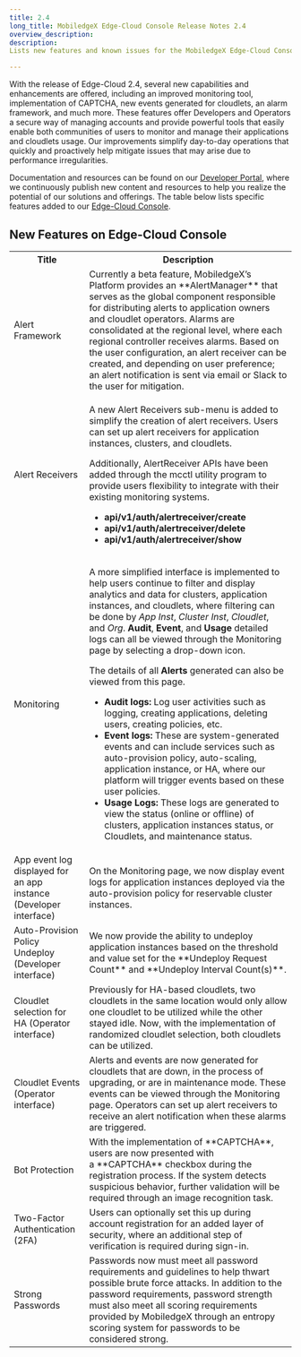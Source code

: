 ```yaml
---
title: 2.4
long_title: MobiledgeX Edge-Cloud Console Release Notes 2.4
overview_description: 
description: 
Lists new features and known issues for the MobiledgeX Edge-Cloud Console.

---
```


With the release of Edge-Cloud 2.4, several new capabilities and enhancements are offered, including an improved monitoring tool, implementation of CAPTCHA, new events generated for cloudlets, an alarm framework, and much more. These features offer Developers and Operators a secure way of managing accounts and provide powerful tools that easily enable both communities of users to monitor and manage their applications and cloudlets usage. Our improvements simplify day-to-day operations that quickly and proactively help mitigate issues that may arise due to performance irregularities.

Documentation and resources can be found on our [Developer Portal](/developer), where we continuously publish new content and resources to help you realize the potential of our solutions and offerings. The table below lists specific features added to our [Edge-Cloud Console](https://console.mobiledgex.net/site1?pg=0).

## New Features on Edge-Cloud Console

<table>
<tbody>
<tr>
<th>Title</th>
<th>Description</th>
</tr>
<tr>
<td>Alert Framework</td>
<td>Currently a beta feature, MobiledgeX’s Platform provides an **AlertManager** that serves as the global component responsible for distributing alerts to application owners and cloudlet operators. Alarms are consolidated at the regional level, where each regional controller receives alarms. Based on the user configuration, an alert receiver can be created, and depending on user preference; an alert notification is sent via email or Slack to the user for mitigation.</td>
</tr>
<tr>
<td>Alert Receivers</td>
<td colspan="1" rowspan="1">

A new Alert Receivers sub-menu is added to simplify the creation of alert receivers. Users can set up alert receivers for application instances, clusters, and cloudlets.

Additionally, AlertReceiver APIs have been added through the mcctl utility program to provide users flexibility to integrate with their existing monitoring systems.

- **api/v1/auth/alertreceiver/create**
- **api/v1/auth/alertreceiver/delete**
- **api/v1/auth/alertreceiver/show**

</td>
</tr>
<tr>
<td>Monitoring</td>
<td colspan="1" rowspan="1">

A more simplified interface is implemented to help users continue to filter and display analytics and data for clusters, application instances, and cloudlets, where filtering can be done by *App Inst*, *Cluster Inst*, *Cloudlet*, and *Org*. **Audit**, **Event**, and **Usage** detailed logs can all be viewed through the Monitoring page by selecting a drop-down icon.

The details of all **Alerts** generated can also be viewed from this page.

- **Audit logs:** Log user activities such as logging, creating applications, deleting users, creating policies, etc.
- **Event logs:** These are system-generated events and can include services such as auto-provision policy, auto-scaling, application instance, or HA, where our platform will trigger events based on these user policies.
- **Usage Logs:** These logs are generated to view the status (online or offline) of clusters, application instances status, or Cloudlets, and maintenance status.

</td>
</tr>
<tr>
<td>App event log displayed for an app instance (Developer interface)</td>
<td>On the Monitoring page, we now display event logs for application instances deployed via the auto-provision policy for reservable cluster instances.</td>
</tr>
<tr>
<td>Auto-Provision Policy Undeploy (Developer interface)</td>
<td>We now provide the ability to undeploy application instances based on the threshold and value set for the **Undeploy Request Count** and **Undeploy Interval Count(s)**.</td>
</tr>
<tr>
<td>Cloudlet selection for HA (Operator interface)</td>
<td>Previously for HA-based cloudlets, two cloudlets in the same location would only allow one cloudlet to be utilized while the other stayed idle. Now, with the implementation of randomized cloudlet selection, both cloudlets can be utilized.</td>
</tr>
<tr>
<td>Cloudlet Events (Operator interface)</td>
<td>Alerts and events are now generated for cloudlets that are down, in the process of upgrading, or are in maintenance mode. These events can be viewed through the Monitoring page. Operators can set up alert receivers to receive an alert notification when these alarms are triggered.</td>
</tr>
<tr>
<td>Bot Protection</td>
<td>With the implementation of **CAPTCHA**, users are now presented with a **CAPTCHA** checkbox during the registration process. If the system detects suspicious behavior, further validation will be required through an image recognition task.</td>
</tr>
<tr>
<td>Two-Factor Authentication (2FA)</td>
<td>Users can optionally set this up during account registration for an added layer of security, where an additional step of verification is required during sign-in.</td>
</tr>
<tr>
<td>Strong Passwords</td>
<td>Passwords now must meet all password requirements and guidelines to help thwart possible brute force attacks. In addition to the password requirements, password strength must also meet all scoring requirements provided by MobiledgeX through an entropy scoring system for passwords to be considered strong.</td>
</tr>
</tbody>
</table>

